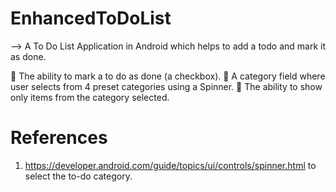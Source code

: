 # EnhancedToDoList

 --> A To Do List Application in Android  which helps to add a todo and mark it as done.

  	The ability to mark a to do as done (a checkbox).
  	A category field where user selects from 4 preset categories using a Spinner.
  	The ability to show only items from the category selected.


# References

1. https://developer.android.com/guide/topics/ui/controls/spinner.html to select the to-do category.
